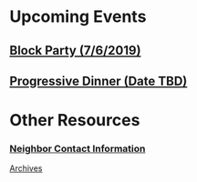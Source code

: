 
# Upcoming Events
## [Block Party (7/6/2019)](/blockparty.html)
## [Progressive Dinner (Date TBD)](/progressivedinner.html)

# Other Resources

### [Neighbor Contact Information](/encrypted.html)

[Archives](/archived/)
